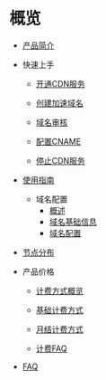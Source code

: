 # 概览

- [产品简介](cdn/ucdn/intro)

- 快速上手

    - [开通CDN服务](cdn/ucdn/quick/open)

    - [创建加速域名](cdn/ucdn/quick/create)

    - [域名审核](cdn/ucdn/quick/check)

    - [配置CNAME](cdn/ucdn/quick/cname)

    - [停止CDN服务](cdn/ucdn/quick/stop)

- [使用指南](cdn/ucdn/guide)

    * 域名配置
      * [概述](cdn/ucdn/config/domain1)
      * [域名基础信息](cdn/ucdn/config/basic)
      * [域名配置](cdn/ucdn/config/config)

- [节点分布](cdn/ucdn/node)

- 产品价格

    * [计费方式概览](cdn/ucdn/charge/type)

    * [基础计费方式](cdn/ucdn/charge/flowday)

    * [月结计费方式](cdn/ucdn/charge/month)

    * [计费FAQ](cdn/ucdn/charge/faq)

- [FAQ](cdn/ucdn/faq)

   

  ​      

